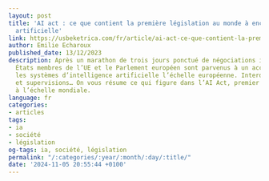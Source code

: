 ```yaml
---
layout: post
title: 'AI act : ce que contient la première législation au monde à encadrer l''intelligence
  artificielle'
link: https://usbeketrica.com/fr/article/ai-act-ce-que-contient-la-premiere-legislation-au-monde-a-encadrer-l-intelligence-artificielle
author: Emilie Echaroux
published_date: 13/12/2023
description: Après un marathon de trois jours ponctué de négociations intenses, les
  États membres de l’UE et le Parlement européen sont parvenus à un accord encadrant
  les systèmes d’intelligence artificielle l’échelle européenne. Interdictions, régulations
  et supervisions… On vous résume ce qui figure dans l’AI Act, premier de son genre
  à l’échelle mondiale.
language: fr
categories:
- articles
tags:
- ia
- société
- législation
og-tags: ia, société, législation
permalink: "/:categories/:year/:month/:day/:title/"
date: '2024-11-05 20:55:44 +0100'
---
```

